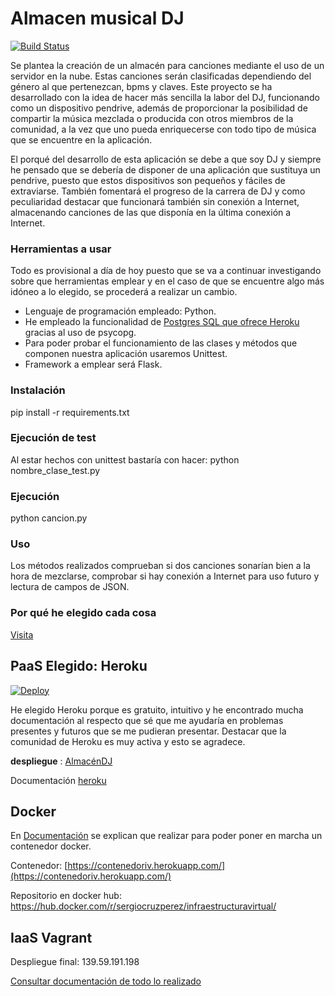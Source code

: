 ﻿# Almacen musical DJ
[![Build Status](https://travis-ci.org/SergioCruzPerez/InfraestructuraVirtual.svg?branch=master)](https://travis-ci.org/SergioCruzPerez/InfraestructuraVirtual)


Se plantea la creación de un almacén para canciones mediante el uso de un servidor en la nube. Estas canciones serán clasificadas dependiendo del género al que pertenezcan, bpms y claves. Este proyecto se ha desarrollado con la idea de hacer más sencilla la labor del DJ, funcionando como un dispositivo pendrive, además de proporcionar la posibilidad de compartir la música mezclada o producida con otros miembros de la comunidad, a la vez que uno pueda enriquecerse con todo tipo de música que se encuentre en la aplicación.

El porqué del desarrollo de esta aplicación se debe a que soy DJ y siempre he pensado que se debería de disponer de una aplicación que sustituya un pendrive, puesto que estos dispositivos son pequeños y fáciles de extraviarse. También fomentará el progreso de la carrera de DJ y como peculiaridad destacar que funcionará también sin conexión a Internet, almacenando canciones de las que disponía en la última conexión a Internet.

### Herramientas a usar

Todo es provisional a día de hoy puesto que se va a continuar investigando sobre que herramientas emplear y en el caso de que se encuentre algo más idóneo a lo elegido, se procederá a realizar un cambio.

* Lenguaje de programación empleado: Python.
* He empleado la funcionalidad de [Postgres SQL que ofrece Heroku](https://devcenter.heroku.com/articles/heroku-postgresql) gracias al uso de psycopg.
* Para poder probar el funcionamiento de las clases y métodos que componen nuestra aplicación usaremos Unittest.
* Framework a emplear será Flask.

### Instalación

pip install -r requirements.txt

### Ejecución de test

Al estar hechos con unittest bastaría con hacer:
python nombre_clase_test.py

### Ejecución

python cancion.py

### Uso

Los métodos realizados comprueban si dos canciones sonarían bien a la hora de mezclarse, comprobar si hay conexión a Internet para uso futuro y lectura de campos de JSON.

### Por qué he elegido cada cosa
[Visita](https://github.com/SergioCruzPerez/InfraestructuraVirtual/blob/master/docs/explicacion.md)

## PaaS Elegido: Heroku
[![Deploy](https://www.herokucdn.com/deploy/button.svg)](https://heroku.com/deploy)

He elegido Heroku porque es gratuito, intuitivo y he encontrado mucha documentación al respecto que sé que me ayudaría en problemas presentes y futuros que se me pudieran presentar. Destacar que la comunidad de Heroku es muy activa y esto se agradece.

**despliegue** : [AlmacénDJ](https://almacen-dj.herokuapp.com/)

Documentación [heroku](https://github.com/SergioCruzPerez/InfraestructuraVirtual/blob/master/docs/Heroku.md)

## Docker
En [Documentación](https://github.com/SergioCruzPerez/InfraestructuraVirtual/blob/master/docs/docker.md) se explican que realizar para poder poner en marcha un contenedor docker.

Contenedor: [https://contenedoriv.herokuapp.com/](https://contenedoriv.herokuapp.com/)

Repositorio en docker hub: https://hub.docker.com/r/sergiocruzperez/infraestructuravirtual/

## IaaS Vagrant
Despliegue final: 139.59.191.198

[Consultar documentación de todo lo realizado](https://github.com/SergioCruzPerez/InfraestructuraVirtual/blob/master/docs/documentacion.md)

